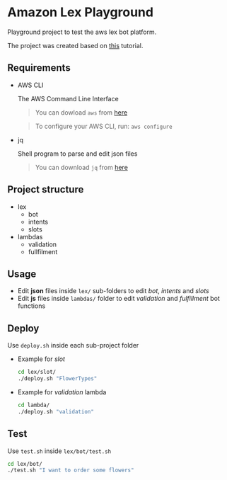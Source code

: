 # Amazon Lex Playground

Playground project to test the aws lex bot platform.

The project was created based on [this](https://docs.aws.amazon.com/lex/latest/dg/gs-cli.html) tutorial.


## Requirements

* AWS CLI

  The AWS Command Line Interface

  > You can dowload `aws` from [here](https://docs.aws.amazon.com/cli/latest/userguide/install-cliv2.html)

  > To configure your AWS CLI, run: `aws configure`

* jq

  Shell program to parse and edit json files

  > You can download `jq` from [here](https://stedolan.github.io/jq/)

## Project structure

* lex
  * bot
  * intents
  * slots
* lambdas
  * validation
  * fullfilment


## Usage

* Edit **json** files inside `lex/` sub-folders to edit *bot*, *intents* and *slots*
* Edit **js** files inside `lambdas/` folder to edit *validation* and *fulfillment* bot functions

## Deploy

Use `deploy.sh` inside each sub-project folder

* Example for *slot*

  ```bash
  cd lex/slot/
  ./deploy.sh "FlowerTypes"
  ```

* Example for *validation* lambda

  ```bash
  cd lambda/
  ./deploy.sh "validation"
  ```

## Test

Use `test.sh` inside `lex/bot/test.sh`

```bash
cd lex/bot/
./test.sh "I want to order some flowers"
```